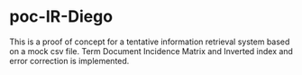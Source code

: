# poc-IR-Diego
This is a proof of concept for a tentative information retrieval system based on a mock csv file. Term Document Incidence Matrix and Inverted index and error correction is implemented.
